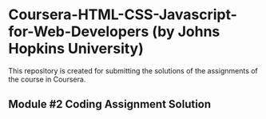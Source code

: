 # Coursera-HTML-CSS-Javascript-for-Web-Developers (by Johns Hopkins University)
This repository is created for submitting the solutions of the assignments of the course in Coursera.

## Module #2 Coding Assignment Solution
